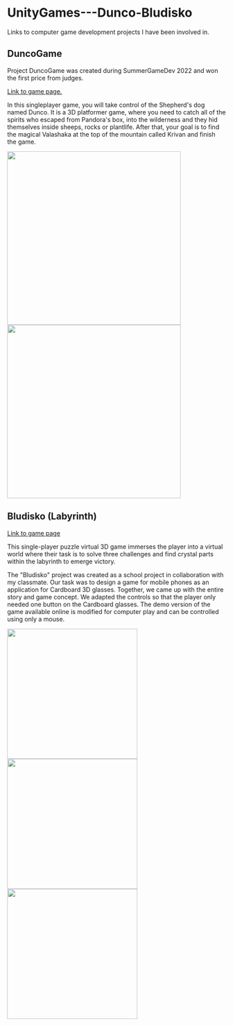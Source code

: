 # UnityGames---Dunco-Bludisko
Links to computer game development projects I have been involved in.

## DuncoGame

Project DuncoGame was created during SummerGameDev 2022 and won the first price from judges.

[Link to game page.](https://beapav.itch.io/duncogame)

In this singleplayer game, you will take control of the Shepherd's dog named Dunco. 
It is a 3D platformer game, where you need to catch all of the spirits who escaped from Pandora's box, 
into the wilderness and they hid themselves inside sheeps, rocks or plantlife.
After that, your goal is to find the magical Valashaka at the top of the mountain called Krivan and finish the game.



<img src="https://img.itch.zone/aW1hZ2UvMTY3MDg3OS8xMDI1NDUyMy5wbmc=/original/CqeXFw.png" data-canonical-src="https://img.itch.zone/aW1hZ2UvMTY3MDg3OS8xMDI1NDUyMy5wbmc=/original/CqeXFw.png" width="400"/> <img src="https://img.itch.zone/aW1hZ2UvMTY3MDg3OS8xMDI1NDUzMS5wbmc=/original/7lobeM.png" data-canonical-src="https://img.itch.zone/aW1hZ2UvMTY3MDg3OS8xMDI1NDUzMS5wbmc=/original/7lobeM.png" width="400"/>


## Bludisko (Labyrinth)
[Link to game page](https://beapav.itch.io/bludisko)

This single-player puzzle virtual 3D game immerses the player into a virtual world where their task 
is to solve three challenges and find crystal parts within the labyrinth to emerge victory.

The "Bludisko" project was created as a school project in collaboration with my classmate. 
Our task was to design a game for mobile phones as an application for Cardboard 3D glasses. 
Together, we came up with the entire story and game concept.
We adapted the controls so that the player only needed one button on the Cardboard glasses. 
The demo version of the game available online is modified for computer play and can be controlled using only a mouse.

<img src="https://static.wixstatic.com/media/d3027f_ff1cd7b5629b403abab0dfa074dbdb4b~mv2.png/v1/fill/w_895,h_670,al_c,q_90,enc_auto/d3027f_ff1cd7b5629b403abab0dfa074dbdb4b~mv2.png" data-canonical-src="https://static.wixstatic.com/media/d3027f_ff1cd7b5629b403abab0dfa074dbdb4b~mv2.png/v1/fill/w_895,h_670,al_c,q_90,enc_auto/d3027f_ff1cd7b5629b403abab0dfa074dbdb4b~mv2.png" width="300"/><img src="https://static.wixstatic.com/media/d3027f_62b49da3b77a4358b497c38f1202cf40~mv2.png/v1/fill/w_977,h_781,al_c,q_90,usm_0.66_1.00_0.01,enc_auto/d3027f_62b49da3b77a4358b497c38f1202cf40~mv2.png" data-canonical-src="https://static.wixstatic.com/media/d3027f_62b49da3b77a4358b497c38f1202cf40~mv2.png/v1/fill/w_977,h_781,al_c,q_90,usm_0.66_1.00_0.01,enc_auto/d3027f_62b49da3b77a4358b497c38f1202cf40~mv2.png" width="300"/><img src="https://static.wixstatic.com/media/d3027f_20f0302a32154e4f9ef1866f758fbdec~mv2.png/v1/fill/w_1035,h_781,al_c,q_90,usm_0.66_1.00_0.01,enc_auto/d3027f_20f0302a32154e4f9ef1866f758fbdec~mv2.png" data-canonical-src="https://static.wixstatic.com/media/d3027f_20f0302a32154e4f9ef1866f758fbdec~mv2.png/v1/fill/w_1035,h_781,al_c,q_90,usm_0.66_1.00_0.01,enc_auto/d3027f_20f0302a32154e4f9ef1866f758fbdec~mv2.png" width="300"/>




